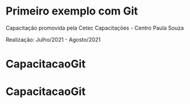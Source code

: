 # Primeiro exemplo com Git

Capacitação promovida pela Cetec Capacitações - Centro Paula Souza 

Realização: Julho/2021 - Agosto/2021

# CapacitacaoGit
# CapacitacaoGit
